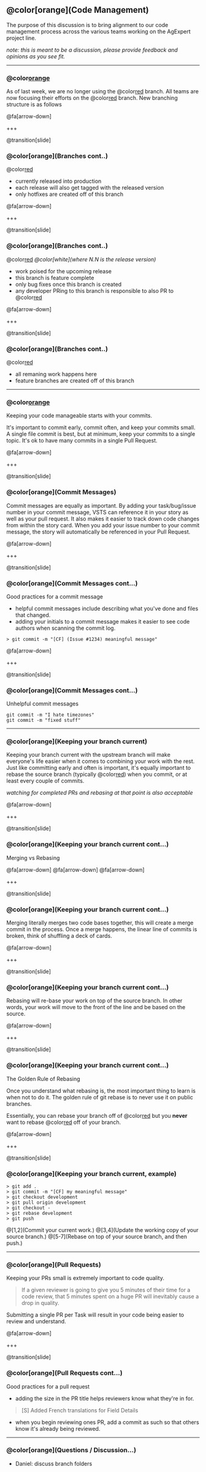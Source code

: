 ## @color[orange](Code Management)

The purpose of this discussion is to bring alignment to our code management process across the various teams working on the AgExpert project line.

*note: this is meant to be a discussion, please provide feedback and opinions as you see fit.*

---

### @color[orange](Branches) 

As of last week, we are no longer using the @color[red](mobile/development) branch. All teams are now focusing their efforts on the @color[red](development) branch. New branching structure is as follows

@fa[arrow-down]

+++

@transition[slide]

### @color[orange](Branches cont..)

 @color[red](master)
    
  - currently released into production
  - each release will also get tagged with the released version
  - only hotfixes are created off of this branch

@fa[arrow-down]

+++

@transition[slide]

### @color[orange](Branches cont..)

 @color[red](release/[N.N]) *@color[white](where N.N is the release version)*
 
  - work poised for the upcoming release
  - this branch is feature complete
  - only bug fixes once this branch is created
  - any developer PRing to this branch is responsible to also PR to @color[red](development)

@fa[arrow-down]

+++

@transition[slide]

### @color[orange](Branches cont..)

 @color[red](development)

  - all remaning work happens here
  - feature branches are created off of this branch

---

### @color[orange](Commits)

Keeping your code manageable starts with your commits. 

It's important to commit early, commit often, and keep your commits small. A single file commit is best, but at minimum, keep your commits to a single topic. It's ok to have many commits in a single Pull Request.

@fa[arrow-down]

+++

@transition[slide]

### @color[orange](Commit Messages)

Commit messages are equally as important. By adding your task/bug/issue number in your commit message, VSTS can reference it in your story as well as your pull request. It also makes it easier to track down code changes from within the story card. When you add your issue number to your commit message, the story will automatically be referenced in your Pull Request.

@fa[arrow-down]

+++

@transition[slide]

### @color[orange](Commit Messages cont...)

Good practices for a commit message

 - helpful commit messages include describing what you've done and files that changed.
 - adding your initials to a commit message makes it easier to see code authors when scanning the commit log.
 
```
> git commit -m "[CF] (Issue #1234) meaningful message"
```

@fa[arrow-down]

+++

@transition[slide]

### @color[orange](Commit Messages cont...)

Unhelpful commit messages

```
git commit -m "I hate timezones"
git commit -m "fixed stuff"
```

---

### @color[orange](Keeping your branch current)

Keeping your branch current with the upstream branch will make everyone's life easier when it comes to combining your work with the rest. Just like committing early and often is important, it's equally important to rebase the source branch (typically  @color[red](development)) when you commit, or at least every couple of commits. 

*watching for completed PRs and rebasing at that point is also acceptable*

@fa[arrow-down]

+++

@transition[slide]

### @color[orange](Keeping your branch current cont...)

Merging vs Rebasing

 @fa[arrow-down] @fa[arrow-down] @fa[arrow-down]

+++

@transition[slide]

### @color[orange](Keeping your branch current cont...)
Merging literally merges two code bases together, this will create a merge commit in the process. Once a merge happens, the linear line of commits is broken, think of shuffling a deck of cards.

@fa[arrow-down]

+++

@transition[slide]

### @color[orange](Keeping your branch current cont...)

Rebasing will re-base your work on top of the source branch. In other words, your work will move to the front of the line and be based on the source.

@fa[arrow-down]

+++

@transition[slide]

### @color[orange](Keeping your branch current cont...)

The Golden Rule of Rebasing

Once you understand what rebasing is, the most important thing to learn is when not to do it. The golden rule of git rebase is to never use it on public branches.

Essentially, you can rebase your branch off of @color[red](development) but you **never** want to rebase @color[red](development) off of your branch.

@fa[arrow-down]

+++

@transition[slide]

### @color[orange](Keeping your branch current, example)

```
> git add .
> git commit -m "[CF] my meaningful message"
> git checkout development
> git pull origin development
> git checkout -
> git rebase development
> git push 
```

@[1,2](Commit your current work.) 
@[3,4](Update the working copy of your source branch.) 
@[5-7](Rebase on top of your source branch, and then push.)

---

### @color[orange](Pull Requests)

Keeping your PRs small is extremely important to code quality. 

> If a given reviewer is going to give you 5 minutes of their time for a code review, that 5 minutes spent on a huge PR will inevitably cause a drop in quality.

Submitting a single PR per Task will result in your code being easier to review and understand.

@fa[arrow-down]

+++

@transition[slide]

### @color[orange](Pull Requests cont...)

Good practices for a pull request

 - adding the size in the PR title helps reviewers know what they're in for.

 > [S] Added French translations for Field Details

  - when you begin reviewing ones PR, add a commit as such so that others know it's already being reviewed.

---

  ### @color[orange](Questions / Discussion...)

   - Daniel: discuss branch folders